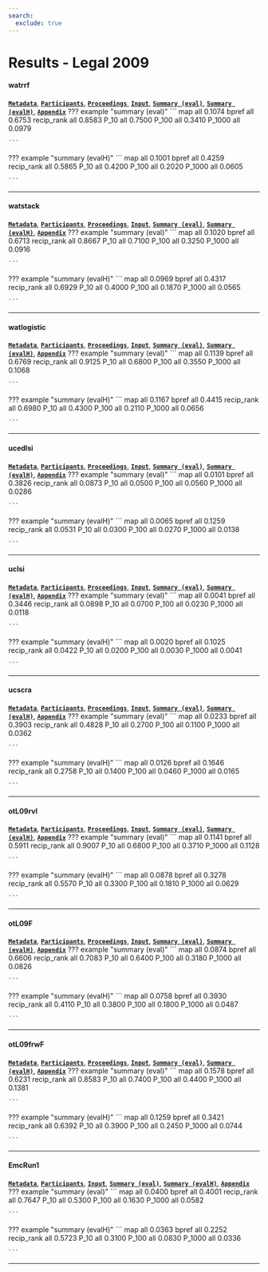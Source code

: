 ```yaml
---
search:
  exclude: true
---
```


# Results - Legal 2009 

#### watrrf 
[**`Metadata`**](./runs.md#watrrf), [**`Participants`**](./participants.md#waterloo), [**`Proceedings`**](./proceedings.md#machine-learning-for-information-retrieval-trec-2009-web-relevance-feedback-and-legal-tracks), [**`Input`**](https://trec.nist.gov/results/trec18/legal/input.watrrf.gz), [**`Summary (eval)`**](https://trec.nist.gov/results/trec18/legal/summary.eval.watrrf.gz), [**`Summary (evalH)`**](https://trec.nist.gov/results/trec18/legal/summary.evalH.watrrf.gz), [**`Appendix`**](https://trec.nist.gov/pubs/trec18/appendices/legal/app09scores.pdf)
??? example "summary (eval)"
	```
	map 			 all 0.1074 
	bpref 			 all 0.6753 
	recip_rank 		 all 0.8583 
	P_10 			 all 0.7500 
	P_100 			 all 0.3410 
	P_1000 			 all 0.0979 

	```
??? example "summary (evalH)"
	```
	map 			 all 0.1001 
	bpref 			 all 0.4259 
	recip_rank 		 all 0.5865 
	P_10 			 all 0.4200 
	P_100 			 all 0.2020 
	P_1000 			 all 0.0605 

	```
---
#### watstack 
[**`Metadata`**](./runs.md#watstack), [**`Participants`**](./participants.md#waterloo), [**`Proceedings`**](./proceedings.md#machine-learning-for-information-retrieval-trec-2009-web-relevance-feedback-and-legal-tracks), [**`Input`**](https://trec.nist.gov/results/trec18/legal/input.watstack.gz), [**`Summary (eval)`**](https://trec.nist.gov/results/trec18/legal/summary.eval.watstack.gz), [**`Summary (evalH)`**](https://trec.nist.gov/results/trec18/legal/summary.evalH.watstack.gz), [**`Appendix`**](https://trec.nist.gov/pubs/trec18/appendices/legal/app09scores.pdf)
??? example "summary (eval)"
	```
	map 			 all 0.1020 
	bpref 			 all 0.6713 
	recip_rank 		 all 0.8667 
	P_10 			 all 0.7100 
	P_100 			 all 0.3250 
	P_1000 			 all 0.0916 

	```
??? example "summary (evalH)"
	```
	map 			 all 0.0969 
	bpref 			 all 0.4317 
	recip_rank 		 all 0.6929 
	P_10 			 all 0.4000 
	P_100 			 all 0.1870 
	P_1000 			 all 0.0565 

	```
---
#### watlogistic 
[**`Metadata`**](./runs.md#watlogistic), [**`Participants`**](./participants.md#waterloo), [**`Proceedings`**](./proceedings.md#machine-learning-for-information-retrieval-trec-2009-web-relevance-feedback-and-legal-tracks), [**`Input`**](https://trec.nist.gov/results/trec18/legal/input.watlogistic.gz), [**`Summary (eval)`**](https://trec.nist.gov/results/trec18/legal/summary.eval.watlogistic.gz), [**`Summary (evalH)`**](https://trec.nist.gov/results/trec18/legal/summary.evalH.watlogistic.gz), [**`Appendix`**](https://trec.nist.gov/pubs/trec18/appendices/legal/app09scores.pdf)
??? example "summary (eval)"
	```
	map 			 all 0.1139 
	bpref 			 all 0.6769 
	recip_rank 		 all 0.9125 
	P_10 			 all 0.6800 
	P_100 			 all 0.3550 
	P_1000 			 all 0.1068 

	```
??? example "summary (evalH)"
	```
	map 			 all 0.1167 
	bpref 			 all 0.4415 
	recip_rank 		 all 0.6980 
	P_10 			 all 0.4300 
	P_100 			 all 0.2110 
	P_1000 			 all 0.0656 

	```
---
#### ucedlsi 
[**`Metadata`**](./runs.md#ucedlsi), [**`Participants`**](./participants.md#ursinus), [**`Proceedings`**](./proceedings.md#sparse-matrix-factorization-applications-to-latent-semantic-indexing), [**`Input`**](https://trec.nist.gov/results/trec18/legal/input.ucedlsi.gz), [**`Summary (eval)`**](https://trec.nist.gov/results/trec18/legal/summary.eval.ucedlsi.gz), [**`Summary (evalH)`**](https://trec.nist.gov/results/trec18/legal/summary.evalH.ucedlsi.gz), [**`Appendix`**](https://trec.nist.gov/pubs/trec18/appendices/legal/app09scores.pdf)
??? example "summary (eval)"
	```
	map 			 all 0.0101 
	bpref 			 all 0.3826 
	recip_rank 		 all 0.0873 
	P_10 			 all 0.0500 
	P_100 			 all 0.0560 
	P_1000 			 all 0.0286 

	```
??? example "summary (evalH)"
	```
	map 			 all 0.0065 
	bpref 			 all 0.1259 
	recip_rank 		 all 0.0531 
	P_10 			 all 0.0300 
	P_100 			 all 0.0270 
	P_1000 			 all 0.0138 

	```
---
#### uclsi 
[**`Metadata`**](./runs.md#uclsi), [**`Participants`**](./participants.md#ursinus), [**`Proceedings`**](./proceedings.md#sparse-matrix-factorization-applications-to-latent-semantic-indexing), [**`Input`**](https://trec.nist.gov/results/trec18/legal/input.uclsi.gz), [**`Summary (eval)`**](https://trec.nist.gov/results/trec18/legal/summary.eval.uclsi.gz), [**`Summary (evalH)`**](https://trec.nist.gov/results/trec18/legal/summary.evalH.uclsi.gz), [**`Appendix`**](https://trec.nist.gov/pubs/trec18/appendices/legal/app09scores.pdf)
??? example "summary (eval)"
	```
	map 			 all 0.0041 
	bpref 			 all 0.3446 
	recip_rank 		 all 0.0898 
	P_10 			 all 0.0700 
	P_100 			 all 0.0230 
	P_1000 			 all 0.0118 

	```
??? example "summary (evalH)"
	```
	map 			 all 0.0020 
	bpref 			 all 0.1025 
	recip_rank 		 all 0.0422 
	P_10 			 all 0.0200 
	P_100 			 all 0.0030 
	P_1000 			 all 0.0041 

	```
---
#### ucscra 
[**`Metadata`**](./runs.md#ucscra), [**`Participants`**](./participants.md#ursinus), [**`Proceedings`**](./proceedings.md#sparse-matrix-factorization-applications-to-latent-semantic-indexing), [**`Input`**](https://trec.nist.gov/results/trec18/legal/input.ucscra.gz), [**`Summary (eval)`**](https://trec.nist.gov/results/trec18/legal/summary.eval.ucscra.gz), [**`Summary (evalH)`**](https://trec.nist.gov/results/trec18/legal/summary.evalH.ucscra.gz), [**`Appendix`**](https://trec.nist.gov/pubs/trec18/appendices/legal/app09scores.pdf)
??? example "summary (eval)"
	```
	map 			 all 0.0233 
	bpref 			 all 0.3903 
	recip_rank 		 all 0.4828 
	P_10 			 all 0.2700 
	P_100 			 all 0.1100 
	P_1000 			 all 0.0362 

	```
??? example "summary (evalH)"
	```
	map 			 all 0.0126 
	bpref 			 all 0.1646 
	recip_rank 		 all 0.2758 
	P_10 			 all 0.1400 
	P_100 			 all 0.0460 
	P_1000 			 all 0.0165 

	```
---
#### otL09rvl 
[**`Metadata`**](./runs.md#otl09rvl), [**`Participants`**](./participants.md#ot), [**`Proceedings`**](./proceedings.md#experiments-with-the-negotiated-boolean-queries-of-the-trec-2009-legal-track), [**`Input`**](https://trec.nist.gov/results/trec18/legal/input.otL09rvl.gz), [**`Summary (eval)`**](https://trec.nist.gov/results/trec18/legal/summary.eval.otL09rvl.gz), [**`Summary (evalH)`**](https://trec.nist.gov/results/trec18/legal/summary.evalH.otL09rvl.gz), [**`Appendix`**](https://trec.nist.gov/pubs/trec18/appendices/legal/app09scores.pdf)
??? example "summary (eval)"
	```
	map 			 all 0.1141 
	bpref 			 all 0.5911 
	recip_rank 		 all 0.9007 
	P_10 			 all 0.6800 
	P_100 			 all 0.3710 
	P_1000 			 all 0.1128 

	```
??? example "summary (evalH)"
	```
	map 			 all 0.0878 
	bpref 			 all 0.3278 
	recip_rank 		 all 0.5570 
	P_10 			 all 0.3300 
	P_100 			 all 0.1810 
	P_1000 			 all 0.0629 

	```
---
#### otL09F 
[**`Metadata`**](./runs.md#otl09f), [**`Participants`**](./participants.md#ot), [**`Proceedings`**](./proceedings.md#experiments-with-the-negotiated-boolean-queries-of-the-trec-2009-legal-track), [**`Input`**](https://trec.nist.gov/results/trec18/legal/input.otL09F.gz), [**`Summary (eval)`**](https://trec.nist.gov/results/trec18/legal/summary.eval.otL09F.gz), [**`Summary (evalH)`**](https://trec.nist.gov/results/trec18/legal/summary.evalH.otL09F.gz), [**`Appendix`**](https://trec.nist.gov/pubs/trec18/appendices/legal/app09scores.pdf)
??? example "summary (eval)"
	```
	map 			 all 0.0874 
	bpref 			 all 0.6606 
	recip_rank 		 all 0.7083 
	P_10 			 all 0.6400 
	P_100 			 all 0.3180 
	P_1000 			 all 0.0826 

	```
??? example "summary (evalH)"
	```
	map 			 all 0.0758 
	bpref 			 all 0.3930 
	recip_rank 		 all 0.4110 
	P_10 			 all 0.3800 
	P_100 			 all 0.1800 
	P_1000 			 all 0.0487 

	```
---
#### otL09frwF 
[**`Metadata`**](./runs.md#otl09frwf), [**`Participants`**](./participants.md#ot), [**`Proceedings`**](./proceedings.md#experiments-with-the-negotiated-boolean-queries-of-the-trec-2009-legal-track), [**`Input`**](https://trec.nist.gov/results/trec18/legal/input.otL09frwF.gz), [**`Summary (eval)`**](https://trec.nist.gov/results/trec18/legal/summary.eval.otL09frwF.gz), [**`Summary (evalH)`**](https://trec.nist.gov/results/trec18/legal/summary.evalH.otL09frwF.gz), [**`Appendix`**](https://trec.nist.gov/pubs/trec18/appendices/legal/app09scores.pdf)
??? example "summary (eval)"
	```
	map 			 all 0.1578 
	bpref 			 all 0.6231 
	recip_rank 		 all 0.8583 
	P_10 			 all 0.7400 
	P_100 			 all 0.4400 
	P_1000 			 all 0.1381 

	```
??? example "summary (evalH)"
	```
	map 			 all 0.1259 
	bpref 			 all 0.3421 
	recip_rank 		 all 0.6392 
	P_10 			 all 0.3900 
	P_100 			 all 0.2450 
	P_1000 			 all 0.0744 

	```
---
#### EmcRun1 
[**`Metadata`**](./runs.md#emcrun1), [**`Participants`**](./participants.md#emc_cma_rd), [**`Input`**](https://trec.nist.gov/results/trec18/legal/input.EmcRun1.gz), [**`Summary (eval)`**](https://trec.nist.gov/results/trec18/legal/summary.eval.EmcRun1.gz), [**`Summary (evalH)`**](https://trec.nist.gov/results/trec18/legal/summary.evalH.EmcRun1.gz), [**`Appendix`**](https://trec.nist.gov/pubs/trec18/appendices/legal/app09scores.pdf)
??? example "summary (eval)"
	```
	map 			 all 0.0400 
	bpref 			 all 0.4001 
	recip_rank 		 all 0.7647 
	P_10 			 all 0.5300 
	P_100 			 all 0.1630 
	P_1000 			 all 0.0582 

	```
??? example "summary (evalH)"
	```
	map 			 all 0.0363 
	bpref 			 all 0.2252 
	recip_rank 		 all 0.5723 
	P_10 			 all 0.3100 
	P_100 			 all 0.0830 
	P_1000 			 all 0.0336 

	```
---
